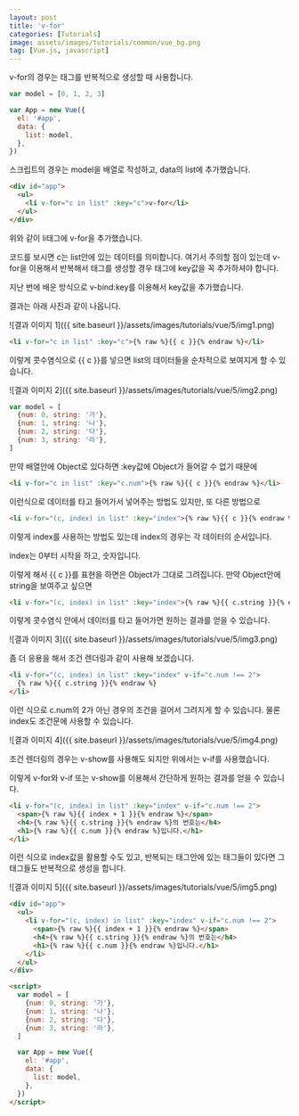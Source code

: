 ```yaml
---
layout: post
title: 'v-for'
categories: [Tutorials]
image: assets/images/tutorials/common/vue_bg.png
tag: [Vue.js, javascript]
---
```


v-for의 경우는 태그를 반복적으로 생성할 때 사용합니다.

```javascript
var model = [0, 1, 2, 3]

var App = new Vue({
  el: '#app',
  data: {
    list: model,
  },
})
```

스크립트의 경우는 model을 배열로 작성하고, data의 list에 추가했습니다.

```html
<div id="app">
  <ul>
    <li v-for="c in list" :key="c">v-for</li>
  </ul>
</div>
```

위와 같이 li태그에 v-for을 추가했습니다.

코드를 보시면 c는 list안에 있는 데이터를 의미합니다. 여기서 주의할 점이 있는데 v-for을 이용해서 반복해서 태그를 생성할 경우 태그에 key값을 꼭 추가하셔야 합니다.

지난 번에 배운 방식으로 v-bind:key를 이용해서 key값을 추가했습니다.

결과는 아래 사진과 같이 나옵니다.

![결과 이미지 1]({{ site.baseurl }}/assets/images/tutorials/vue/5/img1.png)

```html
<li v-for="c in list" :key="c">{% raw %}{{ c }}{% endraw %}</li>
```

이렇게 콧수염식으로 \{\{ c \}\}를 넣으면 list의 데이터들을 순차적으로 보여지게 할 수 있습니다.

![결과 이미지 2]({{ site.baseurl }}/assets/images/tutorials/vue/5/img2.png)

```javascript
var model = [
  {num: 0, string: '가'},
  {num: 1, string: '나'},
  {num: 2, string: '다'},
  {num: 3, string: '라'},
]
```

만약 배열안에 Object로 있다하면 :key값에 Object가 들어갈 수 없기 때문에

```html
<li v-for="c in list" :key="c.num">{% raw %}{{ c }}{% endraw %}</li>
```

이런식으로 데이터를 타고 들어가서 넣어주는 방법도 있지만, 또 다른 방법으로

```html
<li v-for="(c, index) in list" :key="index">{% raw %}{{ c }}{% endraw %}</li>
```

이렇게 index를 사용하는 방법도 있는데 index의 경우는 각 데이터의 순서입니다.

index는 0부터 시작을 하고, 숫자입니다.

이렇게 해서 \{\{ c \}\}를 표현을 하면은 Object가 그대로 그려집니다. 만약 Object안에 string을 보여주고 싶으면

```html
<li v-for="(c, index) in list" :key="index">{% raw %}{{ c.string }}{% endraw %}</li>
```

이렇게 콧수염식 안에서 데이터를 타고 들어가면 원하는 결과를 얻을 수 있습니다.

![결과 이미지 3]({{ site.baseurl }}/assets/images/tutorials/vue/5/img3.png)

좀 더 응용을 해서 조건 렌더링과 같이 사용해 보겠습니다.

```html
<li v-for="(c, index) in list" :key="index" v-if="c.num !== 2">
  {% raw %}{{ c.string }}{% endraw %}
</li>
```

이런 식으로 c.num의 2가 아닌 경우의 조건을 걸어서 그려지게 할 수 있습니다. 물론 index도 조건문에 사용할 수 있습니다.

![결과 이미지 4]({{ site.baseurl }}/assets/images/tutorials/vue/5/img4.png)

조건 렌더링의 경우는 v-show를 사용해도 되지만 위에서는 v-if를 사용했습니다.

이렇게 v-for와 v-if 또는 v-show를 이용해서 간단하게 원하는 결과를 얻을 수 있습니다.

```html
<li v-for="(c, index) in list" :key="index" v-if="c.num !== 2">
  <span>{% raw %}{{ index + 1 }}{% endraw %}</span>
  <h4>{% raw %}{{ c.string }}{% endraw %}의 번호는</h4>
  <h1>{% raw %}{{ c.num }}{% endraw %}입니다.</h1>
</li>
```

이런 식으로 index값을 활용할 수도 있고, 반복되는 태그안에 있는 태그들이 있다면 그 태그들도 반복적으로 생성을 합니다.

![결과 이미지 5]({{ site.baseurl }}/assets/images/tutorials/vue/5/img5.png)

```html
<div id="app">
  <ul>
    <li v-for="(c, index) in list" :key="index" v-if="c.num !== 2">
      <span>{% raw %}{{ index + 1 }}{% endraw %}</span>
      <h4>{% raw %}{{ c.string }}{% endraw %}의 번호는</h4>
      <h1>{% raw %}{{ c.num }}{% endraw %}입니다.</h1>
    </li>
  </ul>
</div>

<script>
  var model = [
    {num: 0, string: '가'},
    {num: 1, string: '나'},
    {num: 2, string: '다'},
    {num: 3, string: '라'},
  ]

  var App = new Vue({
    el: '#app',
    data: {
      list: model,
    },
  })
</script>
```
